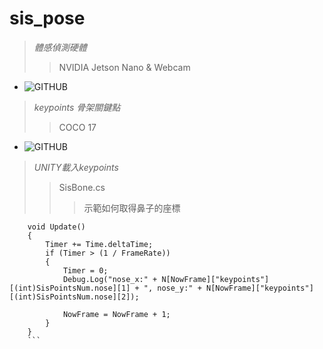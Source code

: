 # sis_pose
> *體感偵測硬體*
>> NVIDIA Jetson Nano & Webcam
* ![GITHUB]( https://i.ytimg.com/vi/Ago-QUTD8_Y/hqdefault.jpg "Jetson Nano")

> *keypoints 骨架關鍵點*
>> COCO 17
* ![GITHUB]( http://www.programmersought.com/images/935/c3a73bf51c47252f4a33566327e30a87.png "COCO 17")

> *UNITY載入keypoints*
>> SisBone.cs
>>> 示範如何取得鼻子的座標
```
    void Update()
	{
		Timer += Time.deltaTime;
		if (Timer > (1 / FrameRate))
		{
			Timer = 0;
			Debug.Log("nose_x:" + N[NowFrame]["keypoints"][(int)SisPointsNum.nose][1] + ", nose_y:" + N[NowFrame]["keypoints"][(int)SisPointsNum.nose][2]);

			NowFrame = NowFrame + 1;
		}
	}
    ```
